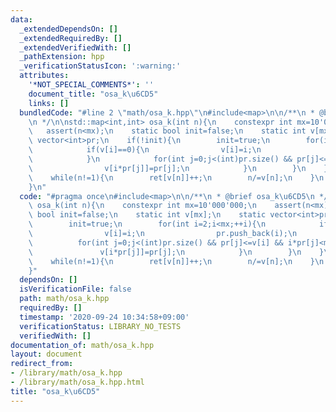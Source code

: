```yaml
---
data:
  _extendedDependsOn: []
  _extendedRequiredBy: []
  _extendedVerifiedWith: []
  _pathExtension: hpp
  _verificationStatusIcon: ':warning:'
  attributes:
    '*NOT_SPECIAL_COMMENTS*': ''
    document_title: "osa_k\u6CD5"
    links: []
  bundledCode: "#line 2 \"math/osa_k.hpp\"\n#include<map>\n\n/**\n * @brief osa_k\u6CD5\
    \n */\n\nstd::map<int,int> osa_k(int n){\n    constexpr int mx=10'000'000;\n \
    \   assert(n<mx);\n    static bool init=false;\n    static int v[mx];\n    static\
    \ vector<int>pr;\n    if(!init){\n        init=true;\n        for(int i=2;i<mx;++i){\n\
    \            if(v[i]==0){\n                v[i]=i;\n                pr.push_back(i);\n\
    \            }\n            for(int j=0;j<(int)pr.size() && pr[j]<=v[i] && i*pr[j]<mx;++j){\n\
    \                v[i*pr[j]]=pr[j];\n            }\n        }\n    }\n    map<int,int>ret;\n\
    \    while(n!=1){\n        ret[v[n]]++;\n        n/=v[n];\n    }\n    return ret;\n\
    }\n"
  code: "#pragma once\n#include<map>\n\n/**\n * @brief osa_k\u6CD5\n */\n\nstd::map<int,int>\
    \ osa_k(int n){\n    constexpr int mx=10'000'000;\n    assert(n<mx);\n    static\
    \ bool init=false;\n    static int v[mx];\n    static vector<int>pr;\n    if(!init){\n\
    \        init=true;\n        for(int i=2;i<mx;++i){\n            if(v[i]==0){\n\
    \                v[i]=i;\n                pr.push_back(i);\n            }\n  \
    \          for(int j=0;j<(int)pr.size() && pr[j]<=v[i] && i*pr[j]<mx;++j){\n \
    \               v[i*pr[j]]=pr[j];\n            }\n        }\n    }\n    map<int,int>ret;\n\
    \    while(n!=1){\n        ret[v[n]]++;\n        n/=v[n];\n    }\n    return ret;\n\
    }"
  dependsOn: []
  isVerificationFile: false
  path: math/osa_k.hpp
  requiredBy: []
  timestamp: '2020-09-24 10:34:58+09:00'
  verificationStatus: LIBRARY_NO_TESTS
  verifiedWith: []
documentation_of: math/osa_k.hpp
layout: document
redirect_from:
- /library/math/osa_k.hpp
- /library/math/osa_k.hpp.html
title: "osa_k\u6CD5"
---
```

